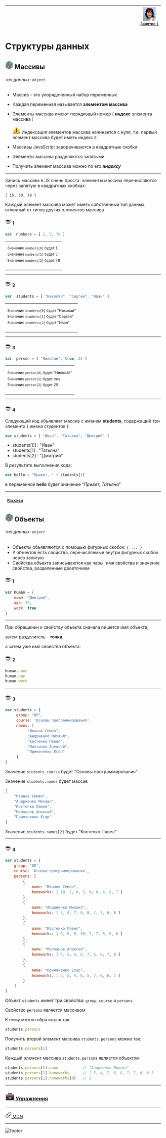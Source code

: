 [footer]: https://github.com/garevna/js-course/raw/master/images/a-level-ico.png?raw=true
[me40]: https://raw.githubusercontent.com/garevna/a-level-js-lessons/master/ico/myPhoto-40.png "Ⓒ Irina Fylyppova ( garevna ) 2019"
[ico20]: https://raw.githubusercontent.com/garevna/a-level-js-lessons/master/ico/a-level-20.png
[ico25]: https://raw.githubusercontent.com/garevna/a-level-js-lessons/master/ico/a-level-25.png
[hw-20]: https://raw.githubusercontent.com/garevna/a-level-js-lessons/master/ico/briefcase-20.png
[hw-30]: https://raw.githubusercontent.com/garevna/a-level-js-lessons/master/ico/briefcase-30.png
[cap-20]: https://raw.githubusercontent.com/garevna/a-level-js-lessons/master/ico/coffee-20.png
[cap-30]: https://raw.githubusercontent.com/garevna/a-level-js-lessons/master/ico/coffee-30.png
[warn-25]: https://raw.githubusercontent.com/garevna/a-level-js-lessons/master/ico/warning-25.png
[link-20]: https://raw.githubusercontent.com/garevna/a-level-js-lessons/master/ico/link-20.png
[err-20]: https://raw.githubusercontent.com/garevna/a-level-js-lessons/master/ico/no_entry-20.png
[err-25]: https://raw.githubusercontent.com/garevna/a-level-js-lessons/master/ico/no_entry-25.png
[err-30]: https://raw.githubusercontent.com/garevna/a-level-js-lessons/master/ico/no_entry-30.png
[reload]: https://raw.githubusercontent.com/garevna/a-level-js-lessons/master/ico/reload.png
[file-20]: https://raw.githubusercontent.com/garevna/a-level-js-lessons/master/ico/pencil-20.png

| <img width="900"/> | ![me40] <br/><sup>[Занятие&nbsp;1](../lessons/lesson-01.md)</sup> |
|-|-|

# Структуры данных


## ![ico25] Массивы

###### тип данных: `object`

* Массив - это упорядоченный набор переменных
* Каждая переменная называется **элементом массива**
* Элементы массива имеют порядковый номер ( **_индекс_** элемента массива )

    ![warn-25] Индексация элементов массива начинается с нуля, т.е. первый элемент массива будет иметь индекс `0`

* Массивы JavaScript заворачиваются в квадратные скобки
* Элементы массива разделяются запятыми
* Получить элемент массива можно по его **_индексу_**

_____________________________________________________________

Запись массива в JS очень проста: элементы массива перечисляются через запятую в квадратных скобках:

```
[ 15, 50, 78 ]
```

Каждый элемент массива может иметь собственный тип данных, отличный от типов других элементов массива

#### ![cap-20] 1

```javascript
var  numbers = [ 1, 5, 78 ]
```

<table><tr><td>

<sup>Значение    `numbers[0]`     будет     1</sup><br/>
<sup>Значение    `numbers[1]`     будет     5</sup><br/>
<sup>Значение    `numbers[2]`     будет     78</sup>

</td></tr></table>

________________________________________________________

#### ![cap-20] 2

```javascript
var  students = [ "Николай", "Сергей", "Иван" ]
```

<table><tr><td>

<sup>Значение    `students[0]`     будет     "Николай"</sup><br/>
<sup>Значение    `students[1]`     будет     "Сергей"</sup><br/>
<sup>Значение    `students[2]`     будет     "Иван"</sup>

</td></tr></table>

________________________________________________________

#### ![cap-20] 3

```javascript
var  person = [ "Николай", true, 25 ]
```

<table><tr><td>

<sup>Значение    `person[0]`     будет     "Николай"</sup><br/>
<sup>Значение    `person[1]`     будет     true</sup><br/>
<sup>Значение    `person[2]`     будет     25</sup>

</td></tr></table>

________________________________________________________

#### ![cap-20] 4

Следующий код объявляет массив с именем **students**, содержащий три элемента ( имена студентов ):

```javascript
var students = [ "Иван", "Татьяна", "Дмитрий" ]
```

* students[0] :  "Иван"
* students[1] :  "Татьяна"
* students[2] :  "Дмитрий"

В результате выполнения кода:

```javascript
var hello = "Привет, " + students[1]
```
в переменной  **hello**  будет значение "*Привет, Татьяна*"

_____________________________________________________________

<a name="object"></a>

| [`Массивы`](#array) |
|-|

## ![ico25] Объекты

###### тип данных: `object`

* Объекты объявляются с помощью фигурных скобок: `{ ... }`
* У объектов есть свойства, перечисляемые внутри фигурных скобок через запятую
* Свойства объекта записываются как пары: имя свойства и значение свойства, разделенные двоеточием


#### ![cap-20] 1

```javascript
var human = {
    name: "Дмитрий",
    age: 35,
    work: true
}
```

_____________________________________________________________

При обращении к свойству объекта сначала пишется имя объекта,

затем разделитель - **точка**,

а затем уже имя свойства объекта:


#### ![cap-20] 2

```javascript
human.name
human.age
human.work
```

________________________________________________________

#### ![cap-20] 3

```javascript
var students = {
     group: "ОП",
     course: 'Основы программирования',
     names: [
          "Иванов Семен",
          "Андриенко Михаил",
          "Костенко Павел",
          "Молчанов Алексей",
          "Примаченко Егор"
     ]
}
```

Значение  `students.course`  будет "Основы программирования"

Значение `students.names` будет массив

```javascript
[
    "Иванов Семен",
    "Андриенко Михаил",
    "Костенко Павел",
    "Молчанов Алексей",
    "Примаченко Егор"
]
```

Значение `students.names[2]` будет "Костенко Павел"

________________________________________________________

#### ![cap-20] 4

```javascript
var students = {
    group: "ОП",
    course: 'Основы программирования',
    persons: [
        {
            name: "Иванов Семен",
            homeworks: [ 10, 7, 8, 5, 9, 6, 4, 8, 7 ]
        },
        {
            name: "Андриенко Михаил",
            homeworks: [ 5, 4, 7, 6, 8, 7, 7, 6, 8 ]
        },
        {
            name: "Костенко Павел",
            homeworks: [ 9, 8, 9, 10, 7, 7, 8, 6, 8 ]
        },
        {
            name: "Молчанов Алексей",
            homeworks: [ 4, 5, 4, 6, 7, 5, 6, 7, 8 ]
        },
        {
            name: "Примаченко Егор",
            homeworks: [ 3, 5, 4, 6, 5, 7, 6, 6, 7 ]
        }
    ]
}
```

Объект  `students`  имеет три свойства: `group`,  `course`  и  `persons`

Свойство  `persons`  является массивом

К нему можно обратиться так:

```javascript
students.persons
```

Получить второй элемент массива `students.persons` можно так:

```javascript
students.persons[1]
```

Каждый элемент массива `students.persons` является объектом

```javascript      
students.persons[1].name           // "Андриенко Михаил"
students.persons[1].homeworks      // [ 5, 4, 7, 6, 8, 7, 7, 6, 8 ]
students.persons[1].homeworks[0]   // 5
```

_____________________________________________________________

### [![hw-30] Упражнения](https://docs.google.com/forms/d/e/1FAIpQLSexcuOpJS2d0KNNU1qTUlD5Exnf0FGI9Wb9d2I5YvViwuSKDA/viewform)

________________________________________________________

[![link-20] MDN](https://developer.mozilla.org/en-US/docs/Web/JavaScript/Data_structures)

_________________________________________________________________________

![footer]

